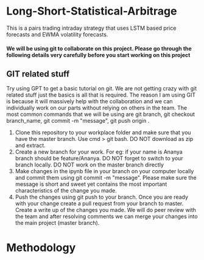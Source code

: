 # Long-Short-Statistical-Arbitrage
This is a pairs trading intraday strategy that uses LSTM based price forecasts and EWMA volatility forecasts.

#### We will be using git to collaborate on this project. Please go through the following details very carefully before you start working on this project

## GIT related stuff
Try using GPT to get a basic tutorial on git. We are not getting crazy with git related stuff just the basics is all that is required. The reason I am using GIT is because it will massively help with the collaboration and we can individually work on our parts without relying on others in the team. The most common commands that we will be using are git branch, git checkout branch_name, git commit -m "message", git push origin <branch-name>.
1. Clone this repository to your workplace folder and make sure that you have the master branch. Use cmd > git bash. DO NOT download as zip and extract.
2. Create a new branch for your work. For eg: if your name is Ananya branch should be feature/Ananya. DO NOT forget to switch to your branch locally. DO NOT work on the master branch directly
3. Make changes in the ipynb file in your branch on your computer locally and commit them using git commit -m "message". Please make sure the message is short and sweet yet contains the most important characteristics of the change you made. 
4. Push the changes using git push to your branch. Once you are ready with your change create a pull request from your branch to master. Create a write up of the changes you made. We will do peer review with the team and after resolving comments we can merge your changes into the main project (master branch).
  
# Methodology

